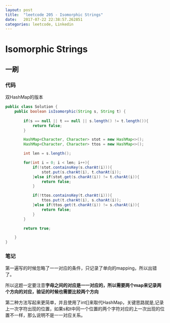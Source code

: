 ```yaml
---
layout: post
title:  "leetcode 205 - Isomorphic Strings"
date:   2017-07-22 22:38:57.262851
categories: leetcode, Linkedin
---
```


# Isomorphic Strings

## 一刷

### 代码

双HashMap的版本
```java
public class Solution {
    public boolean isIsomorphic(String s, String t) {
        
        if(s == null || t == null || s.length() != t.length()){
            return false;
        }

        HashMap<Character, Character> stot = new HashMap<>();
        HashMap<Character, Character> ttos = new HashMap<>();

        int len = s.length();

        for(int i = 0; i < len; i++){
            if(!stot.containsKey(s.charAt(i))){
                stot.put(s.charAt(i), t.charAt(i));
            }else if(stot.get(s.charAt(i)) != t.charAt(i)){
                return false;
            }

            if(!ttos.containsKey(t.charAt(i))){
                ttos.put(t.charAt(i), s.charAt(i));
            }else if(ttos.get(t.charAt(i)) != s.charAt(i)){
                return false;
            }
        }

        return true;

    }
}
```

### 笔记

第一遍写的时候忽略了一一对应的条件，只记录了单向的mapping，所以出错了。

所以这题一定要注意**字母之间的对应是一一对应的，所以需要两个map来记录两个方向的对应，验证的时候也需要比较两个方向**

第二种方法写起来更简单，并且使用了int[]来取代HashMap，关键思路就是,记录上一次字符出现的位置，如果s和t中同一个位置的两个字符对应的上一次出现的位置不一样，那么说明不是一一对应关系。

